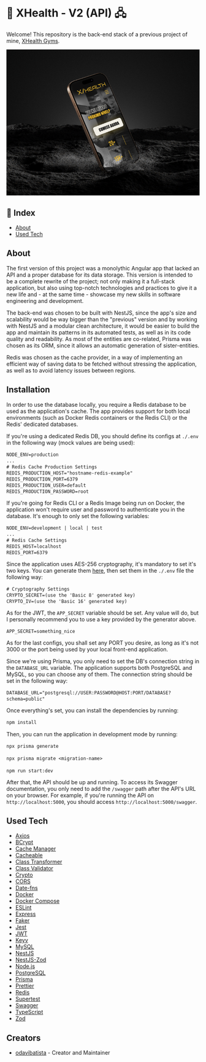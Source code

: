 # 🔩 XHealth - V2 (API) 🖧
Welcome! This repository is the back-end stack of a previous project of mine, [XHealth Gyms](https://github.com/odavibatista/onebitcode-hackathon-2).

![README IMAGE](./storage/README.png)

## 📖 Index
- [About](#about)
- [Used Tech](#used-tech)

## About  <a name="about"></a>
The first version of this project was a monolythic Angular app that lacked an API and a proper database for its data storage. This version is intended to be a complete rewrite of the project; not only making it a full-stack application, but also using top-notch technologies and practices to give it a new life and - at the same time - showcase my new skills in software engineering and development.

The back-end was chosen to be built with NestJS, since the app's size and scalability would be way bigger than the "previous" version and by working with NestJS and a modular clean architecture, it would be easier to build the app and maintain its patterns in its automated tests, as well as in its code quality and readability. As most of the entities are co-related, Prisma was chosen as its ORM, since it allows an automatic generation of sister-entities.

Redis was chosen as the cache provider, in a way of implementing an efficient way of saving data to be fetched without stressing the application, as well as to avoid latency issues between regions.

## Installation
In order to use the database locally, you require a Redis database to be used as the application's cache. The app provides support for both local environments (such as Docker Redis containers or the Redis CLI) or the Redis' dedicated databases.

If you're using a dedicated Redis DB, you should define its configs at `./.env` in the following way (mock values are being used):

```
NODE_ENV=production
...
# Redis Cache Production Settings
REDIS_PRODUCTION_HOST="hostname-redis-example"
REDIS_PRODUCTION_PORT=6379
REDIS_PRODUCTION_USER=default
REDIS_PRODUCTION_PASSWORD=root
```

If you're going for Redis CLI or a Redis Image being run on Docker, the application won't require user and password to authenticate you in the database. It's enough to only set the following variables:

```
NODE_ENV=development | local | test
...
# Redis Cache Settings
REDIS_HOST=localhost
REDIS_PORT=6379
```

Since the application uses AES-256 cryptography, it's mandatory to set it's two keys. You can generate them [here](https://acte.ltd/utils/randomkeygen), then set them in the `./.env` file the following way:

```
# Cryptography Settings
CRYPTO_SECRET=(use the 'Basic 8' generated key)
CRYPTO_IV=(use the 'Basic 16' generated key)
```

As for the JWT, the `APP_SECRET` variable should be set. Any value will do, but I personally recommend you to use a key provided by the generator above.

```
APP_SECRET=something_nice
```

As for the last configs, you shall set any PORT you desire, as long as it's not 3000 or the port being used by your local front-end application.

Since we're using Prisma, you only need to set the DB's connection string in the `DATABASE_URL` variable. The application supports both PostgreSQL and MySQL, so you can choose any of them. The connection string should be set in the following way:

```
DATABASE_URL="postgresql://USER:PASSWORD@HOST:PORT/DATABASE?schema=public"
```

Once everything's set, you can install the dependencies by running:

```bash
npm install
```

Then, you can run the application in development mode by running:

```
npx prisma generate

npx prisma migrate <migration-name>

npm run start:dev
```

After that, the API should be up and running. To access its Swagger documentation, you only need to add the `/swagger` path after the API's URL on your browser. For example, if you're running the API on `http://localhost:5000`, you should access `http://localhost:5000/swagger`.

## Used Tech <a name="used-tech"></a>
- [Axios](https://www.npmjs.com/package/axios)
- [BCrypt](https://www.npmjs.com/package/bcrypt)
- [Cache Manager](https://www.npmjs.com/package/cache-manager)
- [Cacheable](https://www.npmjs.com/package/cacheable)
- [Class Transformer](https://www.npmjs.com/package/class-transformer)
- [Class Validator](https://www.npmjs.com/package/class-validator)
- [Crypto](https://www.npmjs.com/package/crypto)
- [CORS](https://www.npmjs.com/package/cors)
- [Date-fns](https://www.npmjs.com/package/date-fns)
- [Docker](https://www.docker.com/)
- [Docker Compose](https://docs.docker.com/compose/gettingstarted/)
- [ESLint](https://eslint.org/)
- [Express](https://expressjs.com/)
- [Faker](https://www.npmjs.com/package/faker)
- [Jest](https://jestjs.io/)
- [JWT](https://www.npmjs.com/package/jsonwebtoken)
- [Keyv](https://www.npmjs.com/package/keyv)
- [MySQL](https://www.mysql.com/)
- [NestJS](https://nestjs.com/)
- [NestJS-Zod](https://www.npmjs.com/package/nestjs-zod/)
- [Node.js](https://nodejs.org/)
- [PostgreSQL](https://www.postgresql.org/)
- [Prisma](https://www.prisma.io/)
- [Prettier](https://www.npmjs.com/package/prettier)
- [Redis](https://redis.io/)
- [Supertest](https://www.npmjs.com/package/supertest)
- [Swagger](https://swagger.io/)
- [TypeScript](https://www.typescriptlang.org/)
- [Zod](https://zod.dev/)

## Creators
- [odavibatista](https://github.com/odavibatista) - Creator and Maintainer